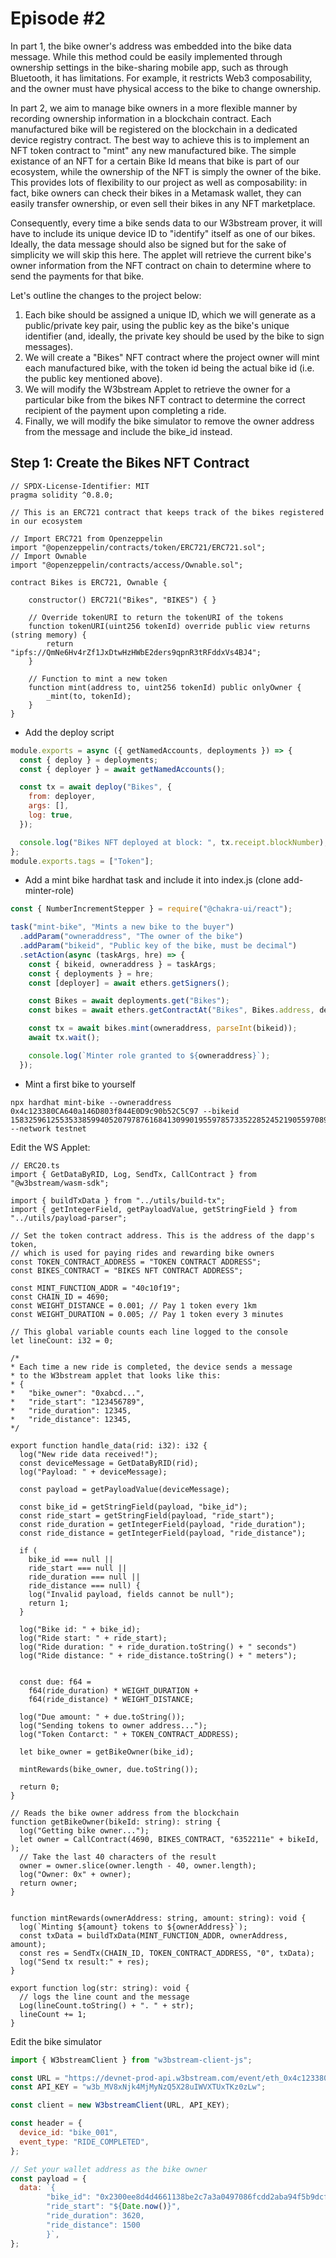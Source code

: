 # Episode #2

In part 1, the bike owner's address was embedded into the bike data message. While this method could be easily implemented through ownership settings in the bike-sharing mobile app, such as through Bluetooth, it has limitations. For example, it restricts Web3 composability, and the owner must have physical access to the bike to change ownership.

In part 2, we aim to manage bike owners in a more flexible manner by recording ownership information in a blockchain contract. Each manufactured bike will be registered on the blockchain in a dedicated device registry contract. The best way to achieve this is to implement an NFT token contract to "mint" any new manufactured bike. The simple existance of an NFT for a certain Bike Id means that bike is part of our ecosystem, while the ownership of the NFT is simply the owner of the bike. This provides lots of flexibility to our project as well as composability: in fact, bike owners can check their bikes in a Metamask wallet, they can easily transfer ownership, or even sell their bikes in any NFT marketplace.

Consequently, every time a bike sends data to our W3bstream prover, it will have to include its unique device ID to "identify" itself as one of our bikes. Ideally, the data message should also be signed but for the sake of simplicity we will skip this here. The applet will retrieve the current bike's owner information from the NFT contract on chain to determine where to send the payments for that bike. 

Let's outline the changes to the project below:

1. Each bike should be assigned a unique ID, which we will generate as a public/private key pair, using the public key as the bike's unique identifier (and, ideally, the private key should be used by the bike to sign messages).
2. We will create a "Bikes" NFT contract where the project owner will mint each manufactured bike, with the token id being the actual bike id (i.e. the public key mentioned above).
3. We will modify the W3bstream Applet to retrieve the owner for a particular bike from the bikes NFT contract to determine the correct recipient of the payment upon completing a ride.
6. Finally, we will modify the bike simulator to remove the owner address from the message and include the bike_id instead.

## Step 1: Create the Bikes NFT Contract
```solifity
// SPDX-License-Identifier: MIT
pragma solidity ^0.8.0;

// This is an ERC721 contract that keeps track of the bikes registered in our ecosystem

// Import ERC721 from Openzeppelin
import "@openzeppelin/contracts/token/ERC721/ERC721.sol";
// Import Ownable
import "@openzeppelin/contracts/access/Ownable.sol";

contract Bikes is ERC721, Ownable {

    constructor() ERC721("Bikes", "BIKES") { }

    // Override tokenURI to return the tokenURI of the tokens
    function tokenURI(uint256 tokenId) override public view returns (string memory) {
        return "ipfs://QmNe6Hv4rZf1JxDtwHzHWbE2ders9qpnR3tRFddxVs4BJ4";
    }

    // Function to mint a new token
    function mint(address to, uint256 tokenId) public onlyOwner {
        _mint(to, tokenId);
    }
}
```

- Add the deploy script
```js
module.exports = async ({ getNamedAccounts, deployments }) => {
  const { deploy } = deployments;
  const { deployer } = await getNamedAccounts();

  const tx = await deploy("Bikes", {
    from: deployer,
    args: [],
    log: true,
  });

  console.log("Bikes NFT deployed at block: ", tx.receipt.blockNumber);
};
module.exports.tags = ["Token"];
```

- Add a mint bike hardhat task and include it into index.js (clone add-minter-role)
```js
const { NumberIncrementStepper } = require("@chakra-ui/react");

task("mint-bike", "Mints a new bike to the buyer")
  .addParam("owneraddress", "The owner of the bike")
  .addParam("bikeid", "Public key of the bike, must be decimal")
  .setAction(async (taskArgs, hre) => {
    const { bikeid, owneraddress } = taskArgs;
    const { deployments } = hre;
    const [deployer] = await ethers.getSigners();

    const Bikes = await deployments.get("Bikes");
    const bikes = await ethers.getContractAt("Bikes", Bikes.address, deployer);

    const tx = await bikes.mint(owneraddress, parseInt(bikeid));
    await tx.wait();

    console.log(`Minter role granted to ${owneraddress}`);
  });
```
- Mint a first bike to yourself

```
npx hardhat mint-bike --owneraddress 0x4c123380CA640a146D803f844E0D9c90b52C5C97 --bikeid 15832596125535338599405207978761684130990195597857335228524521905597089730101 --network testnet
```

Edit the WS Applet:

```
// ERC20.ts
import { GetDataByRID, Log, SendTx, CallContract } from "@w3bstream/wasm-sdk";

import { buildTxData } from "../utils/build-tx";
import { getIntegerField, getPayloadValue, getStringField } from "../utils/payload-parser";

// Set the token contract address. This is the address of the dapp's token, 
// which is used for paying rides and rewarding bike owners
const TOKEN_CONTRACT_ADDRESS = "TOKEN CONTRACT ADDRESS";
const BIKES_CONTRACT = "BIKES NFT CONTRACT ADDRESS";

const MINT_FUNCTION_ADDR = "40c10f19";
const CHAIN_ID = 4690;
const WEIGHT_DISTANCE = 0.001; // Pay 1 token every 1km
const WEIGHT_DURATION = 0.005; // Pay 1 token every 3 minutes

// This global variable counts each line logged to the console
let lineCount: i32 = 0;

/*
* Each time a new ride is completed, the device sends a message 
* to the W3bstream applet that looks like this:
* {
*   "bike_owner": "0xabcd...",
*   "ride_start": "123456789",
*   "ride_duration": 12345,
*   "ride_distance": 12345,
*/

export function handle_data(rid: i32): i32 {
  log("New ride data received!");
  const deviceMessage = GetDataByRID(rid);
  log("Payload: " + deviceMessage);
  
  const payload = getPayloadValue(deviceMessage);

  const bike_id = getStringField(payload, "bike_id");
  const ride_start = getStringField(payload, "ride_start");
  const ride_duration = getIntegerField(payload, "ride_duration");
  const ride_distance = getIntegerField(payload, "ride_distance");

  if (
    bike_id === null || 
    ride_start === null || 
    ride_duration === null || 
    ride_distance === null) {
    log("Invalid payload, fields cannot be null");
    return 1;
  }

  log("Bike id: " + bike_id);
  log("Ride start: " + ride_start);
  log("Ride duration: " + ride_duration.toString() + " seconds")
  log("Ride distance: " + ride_distance.toString() + " meters");


  const due: f64 = 
    f64(ride_duration) * WEIGHT_DURATION + 
    f64(ride_distance) * WEIGHT_DISTANCE;
  
  log("Due amount: " + due.toString());
  log("Sending tokens to owner address...");
  log("Token Contarct: " + TOKEN_CONTRACT_ADDRESS);

  let bike_owner = getBikeOwner(bike_id);

  mintRewards(bike_owner, due.toString());

  return 0;
}

// Reads the bike owner address from the blockchain
function getBikeOwner(bikeId: string): string {
  log("Getting bike owner...");
  let owner = CallContract(4690, BIKES_CONTRACT, "6352211e" + bikeId, );
  // Take the last 40 characters of the result
  owner = owner.slice(owner.length - 40, owner.length);
  log("Owner: 0x" + owner);
  return owner;
}


function mintRewards(ownerAddress: string, amount: string): void {
  log(`Minting ${amount} tokens to ${ownerAddress}`);
  const txData = buildTxData(MINT_FUNCTION_ADDR, ownerAddress, amount);
  const res = SendTx(CHAIN_ID, TOKEN_CONTRACT_ADDRESS, "0", txData);
  log("Send tx result:" + res);
}

export function log(str: string): void {
  // logs the line count and the message
  Log(lineCount.toString() + ". " + str);
  lineCount += 1;
}
```

Edit the bike simulator

```js
import { W3bstreamClient } from "w3bstream-client-js";

const URL = "https://devnet-prod-api.w3bstream.com/event/eth_0x4c123380ca640a146d803f844e0d9c90b52c5c97_bike_sharing";
const API_KEY = "w3b_MV8xNjk4MjMyNzQ5X28uIWVXTUxTKz0zLw";

const client = new W3bstreamClient(URL, API_KEY);

const header = {
  device_id: "bike_001",
  event_type: "RIDE_COMPLETED",
};

// Set your wallet address as the bike owner
const payload = {
  data: `{
        "bike_id": "0x2300ee8d4d4661138be2c7a3a0497086fcdd2aba94f5b9dcfb9169f497024e35",
        "ride_start": "${Date.now()}",
        "ride_duration": 3620,
        "ride_distance": 1500
        }`,
};
```


